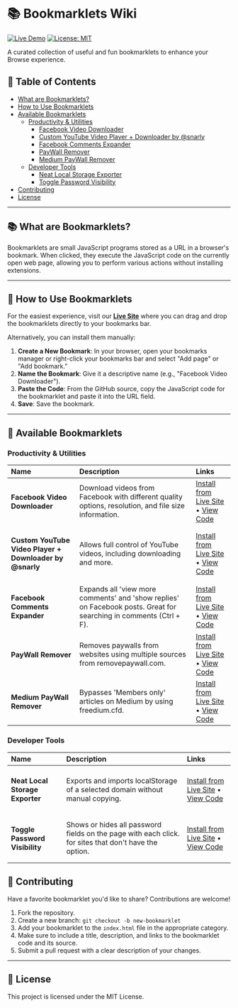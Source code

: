 # 📚 Bookmarklets Wiki

[![Live Demo](https://img.shields.io/badge/Live_Demo-➡️-blue)](https://minanagehsalalma.github.io/BookMarkletsWiki/) [![License: MIT](https://img.shields.io/badge/License-MIT-yellow.svg)](https://opensource.org/licenses/MIT)

A curated collection of useful and fun bookmarklets to enhance your Browse experience.

## 📖 Table of Contents

- [What are Bookmarklets?](#-what-are-bookmarklets)
- [How to Use Bookmarklets](#-how-to-use-bookmarklets)
- [Available Bookmarklets](#-available-bookmarklets)
    - [Productivity & Utilities](#productivity-&-utilities)
        - [Facebook Video Downloader](#facebook-video-downloader)
        - [Custom YouTube Video Player + Downloader by @snarly](#youtube-downloader)
        - [Facebook Comments Expander](#facebook-comments-expander)
        - [PayWall Remover](#paywall-remover)
        - [Medium PayWall Remover](#medium-paywall-remover)
    - [Developer Tools](#developer-tools)
        - [Neat Local Storage Exporter](#local-storage-exporter)
        - [Toggle Password Visibility](#toggle-password-visibility)
- [Contributing](#-contributing)
- [License](#-license)

---

## 📚 What are Bookmarklets?

Bookmarklets are small JavaScript programs stored as a URL in a browser's bookmark. When clicked, they execute the JavaScript code on the currently open web page, allowing you to perform various actions without installing extensions.

---

## 🚀 How to Use Bookmarklets

For the easiest experience, visit our **[Live Site](https://minanagehsalalma.github.io/BookMarkletsWiki/)** where you can drag and drop the bookmarklets directly to your bookmarks bar.

Alternatively, you can install them manually:

1.  **Create a New Bookmark**: In your browser, open your bookmarks manager or right-click your bookmarks bar and select "Add page" or "Add bookmark."
2.  **Name the Bookmark**: Give it a descriptive name (e.g., "Facebook Video Downloader").
3.  **Paste the Code**: From the GitHub source, copy the JavaScript code for the bookmarklet and paste it into the URL field.
4.  **Save**: Save the bookmark.

---

## 📖 Available Bookmarklets

### Productivity & Utilities

| Name                                                              | Description                                                                                                                                     | Links                                                                                                                                                              |
| :---------------------------------------------------------------- | :---------------------------------------------------------------------------------------------------------------------------------------------- | :----------------------------------------------------------------------------------------------------------------------------------------------------------------- |
| <h4 id="facebook-video-downloader">Facebook Video Downloader</h4> | Download videos from Facebook with different quality options, resolution, and file size information.                                                                                                                   | [Install from Live Site](https://minanagehsalalma.github.io/BookMarkletsWiki/) • [View Code](https://github.com/minanagehsalalma/BookMarkletsWiki/tree/main/src/FacebookDownloader) |
| <h4 id="youtube-downloader">Custom YouTube Video Player + Downloader by @snarly</h4> | Allows full control of YouTube videos, including downloading and more.                                                                                                                   | [Install from Live Site](https://minanagehsalalma.github.io/BookMarkletsWiki/) • [View Code](https://snarly.github.io/yt6/) |
| <h4 id="facebook-comments-expander">Facebook Comments Expander</h4> | Expands all 'view more comments' and 'show replies' on Facebook posts. Great for searching in comments (Ctrl + F).                                                                                                                   | [Install from Live Site](https://minanagehsalalma.github.io/BookMarkletsWiki/) • [View Code](https://github.com/minanagehsalalma/BookMarkletsWiki/tree/main/src/FBCommentsExpander) |
| <h4 id="paywall-remover">PayWall Remover</h4> | Removes paywalls from websites using multiple sources from removepaywall.com.                                                                                                                   | [Install from Live Site](https://minanagehsalalma.github.io/BookMarkletsWiki/) • [View Code](https://github.com/minanagehsalalma/BookMarkletsWiki/tree/main/src/NoPayWall) |
| <h4 id="medium-paywall-remover">Medium PayWall Remover</h4> | Bypasses 'Members only' articles on Medium by using freedium.cfd.                                                                                                                   | [Install from Live Site](https://minanagehsalalma.github.io/BookMarkletsWiki/) • [View Code](https://github.com/minanagehsalalma/BookMarkletsWiki/tree/main/src/MediumPaywallRemove) |
### Developer Tools

| Name                                                              | Description                                                                                                                                     | Links                                                                                                                                                              |
| :---------------------------------------------------------------- | :---------------------------------------------------------------------------------------------------------------------------------------------- | :----------------------------------------------------------------------------------------------------------------------------------------------------------------- |
| <h4 id="local-storage-exporter">Neat Local Storage Exporter</h4> | Exports and imports localStorage of a selected domain without manual copying.                                                                                                                   | [Install from Live Site](https://minanagehsalalma.github.io/BookMarkletsWiki/) • [View Code](https://github.com/minanagehsalalma/Neat-Local-Storage-Exporter) |
| <h4 id="toggle-password-visibility">Toggle Password Visibility</h4> | Shows or hides all password fields on the page with each click. for sites that don't have the option.                                                                                                                   | [Install from Live Site](https://minanagehsalalma.github.io/BookMarkletsWiki/) • [View Code](https://github.com/minanagehsalalma/BookMarkletsWiki/tree/main/src/TogglePasswordVisibility) |

## 🤝 Contributing

Have a favorite bookmarklet you'd like to share? Contributions are welcome!

1.  Fork the repository.
2.  Create a new branch: `git checkout -b new-bookmarklet`
3.  Add your bookmarklet to the `index.html` file in the appropriate category.
4.  Make sure to include a title, description, and links to the bookmarklet code and its source.
5.  Submit a pull request with a clear description of your changes.

---

## 📄 License

This project is licensed under the MIT License.